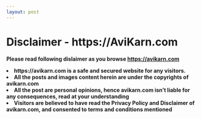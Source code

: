 ```yaml
---
layout: post
---
```


<h1>Disclaimer - https://AviKarn.com </h1>

<strong>Please read following dislaimer as you browse https://avikarn.com <strong>

<li>  https://avikarn.com is a safe and secured website for any visitors. </li>  
<li>  All the posts and images content herein are under the copyrights of avikarn.com </li>  
<li>  All the post are personal opinions, hence avikarn.com isn’t liable for any consequences, read at your understanding </li>  
<li>  Visitors are believed to have read the <strong>Privacy Policy </strong> and <strong>Disclaimer</strong> of avikarn.com, and consented to terms and conditions mentioned </li>  

